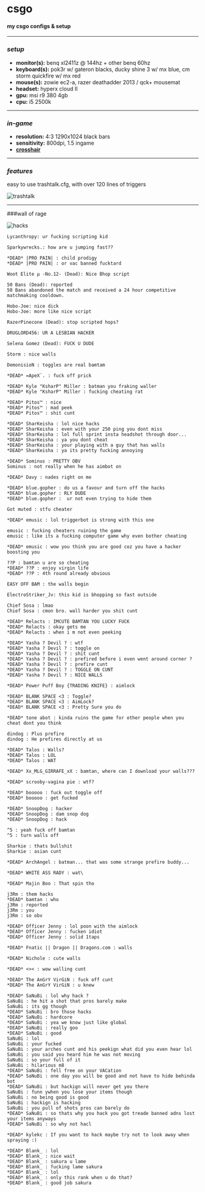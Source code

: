 csgo
===================

#### my csgo configs &amp; setup 

----------

### *setup* 

* **monitor(s):** benq xl2411z @ 144hz + other benq 60hz
* **keyboard(s):** pok3r w/ gateron blacks, ducky shine 3 w/ mx blue, cm storm quickfire w/ mx red
* **mouse(s):** zowie ec2-a, razer deathadder 2013 / qck+ mousemat
* **headset:** hyperx cloud II
* **gpu:** msi r9 380 4gb
* **cpu:** i5 2500k

----------

### *in-game*
* **resolution:** 4:3 1290x1024 black bars
* **sensitivity:** 800dpi, 1.5 ingame
* [**crosshair**](http://pastebin.com/bgeZrM1w)


----------

### *features*

easy to use trashtalk.cfg, with over 120 lines of triggers

![trashtalk](http://le.upsix.net/trashtalk.png) 


----------


###wall of rage

![hacks](http://le.upsix.net/urhacker%20compilation.png)

    Lycanthropy: ur fucking scripting kid 
    
    Sparkywrecks.: how are u jumping fast?? 
    
    *DEAD* |PRO PAIN| : child prodigy 
    *DEAD* |PRO PAIN| : or vac banned fucktard 
    
    Woot Elite µ -No.12- (Dead): Nice Bhop script 
    
    50 Bans (Dead): reported 
    50 Bans abandoned the match and received a 24 hour competitive matchmaking cooldown. 
    
    Hobo-Joe: nice dick 
    Hobo-Joe: more like nice script 
    
    RazerPinecone (Dead): stop scripted hops? 
    
    DRUGLORD456: UR A LESBIAN HACKER 
    
    Selena Gomez (Dead): FUCK U DUDE 
 
    Storm : nice walls
    
    DemonisioN : toggles are real bamtam
    
    *DEAD* =ApeX`. : fuck off prick
    
    *DEAD* Kyle "KsharP" Miller : batman you fraking waller
    *DEAD* Kyle "KsharP" Miller : fucking cheating rat
    
    *DEAD* Pitos™ : nice
    *DEAD* Pitos™ : mad peek
    *DEAD* Pitos™ : shit cunt
    
    *DEAD* SharKeisha : lol nice hacks
    *DEAD* SharKeisha : even with your 250 ping you dont miss
    *DEAD* SharKeisha : lol full sprint insta headshot through door...
    *DEAD* SharKeisha : ya you dont cheat
    *DEAD* SharKeisha : your playing with a guy that has walls 
    *DEAD* SharKeisha : ya its pretty fucking annoying
    
    *DEAD* Sominus : PRETTY OBV
    Sominus : not really when he has aimbot on
    
    *DEAD* Davy : nades right on me
    
    *DEAD* blue.gopher : do us a favour and turn off the hacks
    *DEAD* blue.gopher : RLY DUDE
    *DEAD* blue.gopher :  ur not even trying to hide them
    
    Got muted : stfu cheater
    
    *DEAD* emusic : lol triggerbot is strong with this one
    
    emusic : fucking cheaters ruining the game
    emusic : like its a fucking computer game why even bother cheating
    
    *DEAD* emusic : wow you think you are good coz you have a hacker boosting you
    
    ??P : bamtan u are so cheating
    *DEAD* ??P : enjoy virgin life
    *DEAD* ??P : 4th round already obvious
    
    EASY OFF BAM : the walls begin
    
    ElectroStriker_Jv: this kid is bhopping so fast outside 
    
    Chief Sosa : lmao
    Chief Sosa : cmon bro. wall harder you shit cunt
    
    *DEAD* Relacts : IMCUTE BAMTAN YOU LUCKY FUCK
    *DEAD* Relacts : okay gets me
    *DEAD* Relacts : when i m not even peeking
    
    *DEAD* Yasha ? Devil ? : wtf
    *DEAD* Yasha ? Devil ? : toggle on 
    *DEAD* Yasha ? Devil ? : shit cunt
    *DEAD* Yasha ? Devil ? : prefired before i even went around corner ?
    *DEAD* Yasha ? Devil ? : prefire cunt
    *DEAD* Yasha ? Devil ? : TOGGLE ON CUNT
    *DEAD* Yasha ? Devil ? : NICE WALLS
    
    *DEAD* Power Puff Boy {TRADING KNIFE} : aimlock
    
    *DEAD* BLANK SPACE <3 : Toggle?
    *DEAD* BLANK SPACE <3 : AimLock?
    *DEAD* BLANK SPACE <3 : Pretty Sure you do
    
    *DEAD* tone abot : kinda ruins the game for other people when you cheat dont you think
    
    dindog : Plus prefire
    dindog : He prefires directly at us
    
    *DEAD* Talos : Walls?
    *DEAD* Talos : LOL
    *DEAD* Talos : WAT
    
    *DEAD* Xx_MLG_GIRRAFE_xX : bamtan, where can I download your walls???
    
    *DEAD* scrooby-vagina pie : wtf?
    
    *DEAD* booooo : fuck out toggle off
    *DEAD* booooo : get fucked
    
    *DEAD* SnoopDog : hacker
    *DEAD* SnoopDog : dam snop dog
    *DEAD* SnoopDog : hack
    
    ^5 : yeah fuck off bamtan
    ^5 : turn walls off
    
    Sharkie : thats bullshit
    Sharkie : asian cunt
    
    *DEAD* ArchAngel : batman... that was some strange prefire buddy...
    
    *DEAD* WHITE ASS RADY : wat\
    
    *DEAD* Majin Boo : That spin tho
    
    j3Rm : them hacks
    *DEAD* bamtan : who
    j3Rm : reported 
    j3Rm : you
    j3Rm : so obv
    
    *DEAD* Officer Jenny : lol poon with the aimlock
    *DEAD* Officer Jenny : fucken idiot
    *DEAD* Officer Jenny : solid 1taps
    
    *DEAD* Fnatic || Dragon || Dragons.com : walls
    
    *DEAD* Nichole : cute walls
    
    *DEAD* <>< : wow walling cunt
    
    *DEAD* The AnGrY VirGiN : fuck off cunt
    *DEAD* The AnGrY VirGiN : u knew 
    
    *DEAD* SaNuBi : lol why hack ?
    SaNuBi : he hit a shot that pros barely make
    SaNuBi : its gg though
    *DEAD* SaNuBi : bro those hacks
    *DEAD* SaNuBi : hardcore
    *DEAD* SaNuBi : yea we know just like global
    *DEAD* SaNuBi : really goo
    *DEAD* SaNuBi : good
    SaNuBi : lol
    SaNuBi : your fucked
    SaNuBi : your arches cunt and his peekign what did you even hear lol
    SaNuBi : you said you heard him he was not moving 
    SaNuBi : so your full of it
    SaNuBi : hilarious m8
    *DEAD* SaNuBi : fell free on your VACation
    *DEAD* SaNuBi : one day you will be good and not have to hide behinda bot
    *DEAD* SaNuBi : but hackign will never get you there
    SaNuBi : funn ywhen you lose your items though
    SaNuBi : no being good is good
    SaNuBi : hackign is hacking
    SaNuBi : you pull of shots pros can barely do
    *DEAD* SaNuBi : so thats why you hack you got treade banned adns lost your items anyways
    *DEAD* SaNuBi : so why not hacl
    
    *DEAD* kylekc : If you want to hack maybe try not to look away when spraying :)
    
    *DEAD* Blank_ : lol
    *DEAD* Blank_ : nice wait
    *DEAD* Blank_ : sakura u lame
    *DEAD* Blank_ : fucking lame sakura
    *DEAD* Blank_ : lol
    *DEAD* Blank_ : only this rank when u do that?
    *DEAD* Blank_ : good job sakura 

